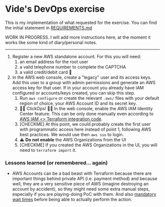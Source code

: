 # Vide's DevOps exercise

This is my implementation of what requested for the exercise. You can find the initial statement in [REQUIREMENTS.md](REQUIREMENTS.md)

WORK IN PROGRESS. I will add more instructions here, at the moment it works like some kind of diary/personal notes.

---


1. Register a new AWS standalone account. For this you will need:
   1. an email address for the root user
   2. a valid telephone number to complete the CAPTCHA
   3. a valid credit/debit card :money_with_wings:
2. In the AWS web console, create a "legacy" user and its access keys. Add this user to a group with admin permissions and generate an AWS access key for that user. If in your account you already have IAM configured or accounts/keys created, you can skip this step.
   1. Run `aws configure` or create the relevant `.aws/` files with your default region of choice, your AWS Account ID and its secret key.
   2. 🤦🏻 ClickOps! 🤦🏻 In the web console, enable the AWS IAM Identity Center feature. This can be only done manually even according to [AWS IAM <> Terraform integration code](https://github.com/aws-ia/terraform-aws-permission-sets?tab=readme-ov-file#prerequisites).
   3. [CHECKME] At this point, we could probably create the first user with programmatic access here instead of point 1, following AWS best practices. We would use then `aws sso` to login.
   4. :warning: **Do not enable** the AWS Organizations from the UI
   5. [CHECKME] If you created the AWS Organizations in the UI, you will need to `terraform import` it.

### Lessons learned (or remembered... again)

* AWS Accounts can be a bad beast with Terraform because there are important things behind private API (i.e. payment method) and because well, they are a very sensitive piece of AWS (imagine destroying an account by accident), so they might need some extra manual steps, especially if you are playing-doing PoC with them. And also [mandatory wait times](https://docs.aws.amazon.com/organizations/latest/userguide/orgs_troubleshoot.html#troubleshoot_general_error-wait-req) before being able to actually perform the action.